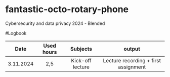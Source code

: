 # fantastic-octo-rotary-phone
Cybersecurity and data privacy 2024 - Blended

#Logbook

| Date   | Used hours | Subjects   | output |
| :---:         |     :---:      |     :---:      |   :---:    |
| 3.11.2024 | 2,5  | Kick-off lecture  | Lecture recording + first assignment |

